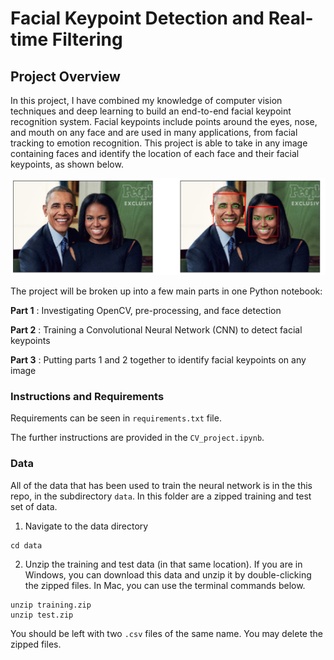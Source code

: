 [//]: # (Image References)

[image1]: ./images/obamas_with_keypoints.png "Facial Keypoint Detection"
# Facial Keypoint Detection and Real-time Filtering

## Project Overview

In this project, I have combined my knowledge of computer vision techniques and deep learning to build an end-to-end facial keypoint recognition system. Facial keypoints include points around the eyes, nose, and mouth on any face and are used in many applications, from facial tracking to emotion recognition. This project is able to take in any image containing faces and identify the location of each face and their facial keypoints, as shown below.

![Facial Keypoint Detection][image1]

The project will be broken up into a few main parts in one Python notebook:

__Part 1__ : Investigating OpenCV, pre-processing, and face detection

__Part 2__ : Training a Convolutional Neural Network (CNN) to detect facial keypoints

__Part 3__ : Putting parts 1 and 2 together to identify facial keypoints on any image


### Instructions and Requirements

Requirements can be seen in `requirements.txt` file.

The further instructions are provided in the `CV_project.ipynb`.
### Data

All of the data that has been used to train the neural network is in the this repo, in the subdirectory `data`. In this folder are a zipped training and test set of data.

1. Navigate to the data directory
```
cd data
```

2. Unzip the training and test data (in that same location). If you are in Windows, you can download this data and unzip it by double-clicking the zipped files. In Mac, you can use the terminal commands below.
```
unzip training.zip
unzip test.zip
```

You should be left with two `.csv` files of the same name. You may delete the zipped files.


